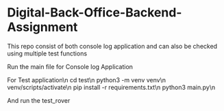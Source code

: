 # Digital-Back-Office-Backend-Assignment
This repo consist of both console log application and can also be checked using multiple test functions

Run the main file for Console log Application 

For Test application\n
cd test\n
python3 -m venv venv\n
venv/scripts/activate\n
pip install -r requirements.txt\n
python3 main.py\n

And run the test_rover 
